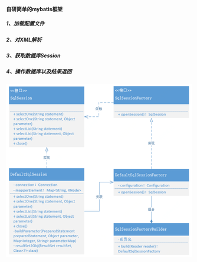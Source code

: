 #### 自研简单的mybatis框架

##### 1、加载配置文件
##### 2、对XML解析
##### 3、获取数据库Session
##### 4、操作数据库以及结果返回

![img.png](img/img.png)



